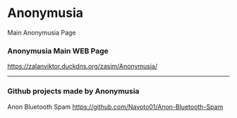 # Anonymusia
Main Anonymusia Page

### Anonymusia Main WEB Page
https://zalanviktor.duckdns.org/zasim/Anonymusia/

-------------------------------------------------------------------------------

### Github projects made by Anonymusia
Anon Bluetooth Spam https://github.com/Navoto01/Anon-Bluetooth-Spam
